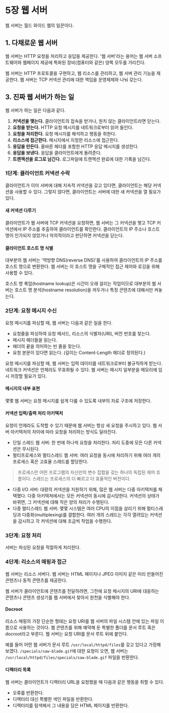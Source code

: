 # 5장 웹 서버

웹 서버는 월드 와이드 웹의 일꾼이다.

## 1. 다채로운 웹 서버

웹 서버는 HTTP 요청을 처리하고 응답을 제공한다. '웹 서버'라는 용어는 웹 서버 소프트웨어와 웹페이지 제공에 특화된 장비(컴퓨터와 같은) 양쪽 모두를 가리킨다.

웹 서버는 HTTP 프로토콜을 구현하고, 웹 리소스를 관리하고, 웹 서버 관리 기능을 제공한다. 웹 서버는 TCP 커넥션 관리에 대한 책임을 운영체제와 나눠 갖는다.

## 3. 진짜 웹 서버가 하는 일

웹 서버가 하는 일은 다음과 같다.

1. **커넥션을 맺는다.** 클라이언트의 접속을 받거나, 원치 않는 클라이언트라면 닫는다.
2. **요청을 받는다.** HTTP 요청 메시지를 네트워크로부터 읽어 들인다.
3. **요청을 처리한다.** 요청 메시지를 해석하고 행동을 취한다.
4. **리소스에 접근한다.** 메시지에서 지정한 리소스에 접근한다.
5. **응답을 만든다.** 올바른 헤더를 포함한 HTTP 응답 메시지를 생성한다.
6. **응답을 보낸다.** 응답을 클라이언트에게 돌려준다.
7. **트랜잭션을 로그로 남긴다.** 로그파일에 트랜잭션 완료에 대한 기록을 남긴다.

### 1단계: 클라이언트 커넥션 수락

클라이언트가 이미 서버에 대해 지속적 커넥션을 갖고 있다면, 클라이언트는 해당 커넥션을 사용할 수 있다. 그렇지 않다면, 클라이언트는 서버에 대한 새 커넥션을 열 필요가 있다.

#### 새 커넥션 다루기

클라이언트가 웹 서버에 TCP 커넥션을 요청하면, 웹 서버는 그 커넥션을 맺고 TCP 커넥션에서 IP 주소를 추출하여 클라이언트를 확인한다. 클라이언트의 IP 주소나 호스트 명이 인가되지 않았거나 악의적이라고 판단하면 커넥션을 닫는다.

#### 클라이언트 호스트 명 식별

대부분의 웹 서버는 '역방향 DNS(reverse DNS)'를 사용하여 클라이언트의 IP 주소를 호스트 명으로 변환한다. 웹 서버는 이 호스트 명을 구체적인 접근 제어와 로깅을 위해 사용할 수 있다.

호스트 명 룩업(hostname lookup)은 시간이 오래 걸리는 작업이므로 대부분의 웹 서버는 호스트 명 분석(hostname resolution)을 꺼두거나 특정 콘텐츠에 대해서만 켜놓는다.

### 2단계: 요청 메시지 수신

요청 메시지를 파싱할 때, 웹 서버는 다음과 같은 일을 한다.

- 요청줄을 파싱하여 요청 메서드, 리소스의 식별자(URI), 버전 번호를 찾는다.
- 메시지 헤더들을 읽는다.
- 헤더의 끝을 의미하는 빈 줄을 찾는다.
- 요청 본문이 있다면 읽는다. (길이는 Content-Length 헤더로 정의된다.)

요청 메시지를 파싱할 때, 웹 서버는 입력 데이터를 네트워크로부터 불규칙하게 받는다. 네트워크 커넥션은 언제라도 무효화될 수 있다. 웹 서버는 메시지 일부분을 메모리에 임시 저장할 필요가 있다.

#### 메시지의 내부 표현

몇몇 웹 서버는 요청 메시지를 쉽게 다룰 수 있도록 내부의 자료 구조에 저장한다.

#### 커넥션 입력/출력 처리 아키텍처

요청이 언제라도 도착할 수 있기 때문에 웹 서버는 항상 새 요청을 주시하고 있다. 웹 서버 아키텍처의 차이에 따라 요청을 처리하는 방식도 달라진다.

- 단일 스레드 웹 서버: 한 번에 하나씩 요청을 처리한다. 처리 도중에 모든 다른 커넥션은 무시된다.
- 멀티프로세스와 멀티스레드 웹 서버: 여러 요청을 동시에 처리하기 위해 여러 개의 프로세스 혹은 고효율 스레드를 할당한다.

> 프로세스란 어떤 프로그램의 자신만의 변수 집합을 갖는 하나의 독립된 제어 흐름이다. 스레드는 프로세스의 더 빠르고 더 효율적인 버전이다.

- 다중 I/O 서버: 대량의 커넥션을 지원하기 위해, 많은 웹 서버는 다중 아키텍처를 채택했다. 다중 아키텍쳐에서는 모든 커넥션이 동시에 감시당한다. 커넥션의 상태가 바뀌면, 그 커넥션에 대해 작은 양의 처리가 수행된다.
- 다중 멀티스레드 웹 서버: 몇몇 시스템은 여러 CPU의 이점을 살리기 위해 멀티스레딩과 다중화(multiplexing)를 결합한다. 여러 개의 스레드는 각각 열려있는 커넥션을 감시하고 각 커넥션에 대해 조금씩 작업을 수행한다.

### 3단계: 요청 처리

서버는 파싱된 요청을 적절하게 처리한다.

### 4단계: 리소스의 매핑과 접근

웹 서버는 리소스 서버다. 웹 서버는 HTML 페이지나 JPEG 이미지 같은 미리 만들어진 콘텐츠나 동적 콘텐츠를 제공한다.

웹 서버가 클라이언트에 콘텐츠를 전달하려면, 그전에 요청 메시지의 URI에 대응하는 콘텐츠나 콘텐츠 생성기를 웹 서버에서 찾아서 원천을 식별해야 한다.

#### Docroot

리소스 매핑의 가장 단순한 형태는 요청 URI를 웹 서버의 파일 시스템 안에 있는 파일 이름으로 사용하는 것이다. 웹 콘텐츠를 위해 예약해 둔 특별한 폴더를 문서 루트 혹은 docroot라고 부른다. 웹 서버는 요청 URI를 문서 루트 뒤에 붙인다.

예를 들어 어떤 웹 서버가 문서 루트 `/usr/local/httpd/files`를 갖고 있다고 가정해 보겠다. `/specials/saw-blade.gif`에 대한 요청이 오면, 웹 서버는 `/usr/local/httpd/files/specials/saw-blade.gif` 파일을 반환한다.

#### 디렉터리 목록

웹 서버는 클라이언트가 디렉터리 URL을 요청했을 때 다음과 같은 행동을 취할 수 있다.

- 오류를 반환한다.
- 디렉터리 대신 특별한 색인 파일을 반환한다.
- 디렉터리를 탐색해서 그 내용을 담은 HTML 페이지를 반환한다.
